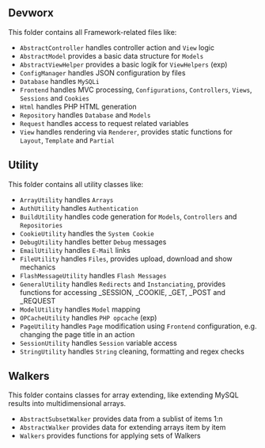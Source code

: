 <h2>Devworx</h2>
<p>This folder contains all Framework-related files like:</p>
<ul>
  <li><code>AbstractController</code> handles controller action and <code>View</code> logic</li>
  <li><code>AbstractModel</code> provides a basic data structure for <code>Models</code></li>
  <li><code>AbstractViewHelper</code> provides a basic logik for <code>ViewHelpers</code> (exp)</li>
  <li><code>ConfigManager</code> handles JSON configuration by files</li>
  <li><code>Database</code> handles <code>MySQLi</code></li>
  <li><code>Frontend</code> handles MVC processing, <code>Configurations</code>, <code>Controllers</code>, <code>Views</code>, <code>Sessions</code> and <code>Cookies</code></li>
  <li><code>Html</code> handles PHP HTML generation</li>
  <li><code>Repository</code> handles <code>Database</code> and <code>Models</code></li>
  <li><code>Request</code> handles access to request related variables</li>
  <li><code>View</code> handles rendering via <code>Renderer</code>, provides static functions for <code>Layout</code>, <code>Template</code> and <code>Partial</code></li>
</ul>


<h2>Utility</h2>
<p>This folder contains all utility classes like:</p>
<ul>
  <li><code>ArrayUtility</code> handles <code>Arrays</code></li>
  <li><code>AuthUtility</code> handles <code>Authentication</code></li>
  <li><code>BuildUtility</code> handles code generation for <code>Models</code>, <code>Controllers</code> and <code>Repositories</code></li>
  <li><code>CookieUtility</code> handles the <code>System Cookie</code></li>
  <li><code>DebugUtility</code> handles better <code>Debug</code> messages</li>
  <li><code>EmailUtility</code> handles <code>E-Mail</code> links</li>
  <li><code>FileUtility</code> handles <code>Files</code>, provides upload, download and show mechanics</li>
  <li><code>FlashMessageUtility</code> handles <code>Flash Messages</code></li>
  <li><code>GeneralUtility</code> handles <code>Redirects</code> and <code>Instanciating</code>, provides functions for accessing _SESSION, _COOKIE, _GET, _POST and _REQUEST</li>
  <li><code>ModelUtility</code> handles <code>Model</code> mapping</li>
  <li><code>OPCacheUtility</code> handles <code>PHP opcache</code> (exp)</li>
  <li><code>PageUtility</code> handles <code>Page</code> modification using <code>Frontend</code> configuration, e.g. changing the page title in an action</li>
  <li><code>SessionUtility</code> handles <code>Session</code> variable access </li>
  <li><code>StringUtility</code> handles <code>String</code> cleaning, formatting and regex checks</li>
</ul>

<h2>Walkers</h2>
<p>This folder contains classes for array extending, like extending MySQL results into multidimensional arrays.</p>
<ul>
  <li><code>AbstractSubsetWalker</code> provides data from a sublist of items 1:n</li>
  <li><code>AbstractWalker</code> provides data for extending arrays item by item</li>
  <li><code>Walkers</code> provides functions for applying sets of Walkers</li>
</ul>
